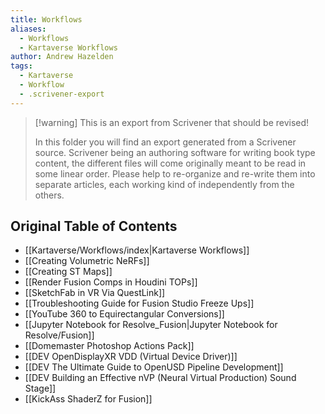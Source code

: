 ```yaml
---
title: Workflows
aliases:
  - Workflows
  - Kartaverse Workflows
author: Andrew Hazelden
tags:
  - Kartaverse
  - Workflow
  - .scrivener-export
---
```


> [!warning] This is an export from Scrivener that should be revised!
>
> In this folder you will find an export generated from a Scrivener source. Scrivener being an authoring software for writing book type content, the different files will come originally meant to be read in some linear order. Please help to re-organize and re-write them into separate articles, each working kind of independently from the others.

## Original Table of Contents

- [[Kartaverse/Workflows/index|Kartaverse Workflows]]
- [[Creating Volumetric NeRFs]]
- [[Creating ST Maps]]
- [[Render Fusion Comps in Houdini TOPs]]
- [[SketchFab in VR Via QuestLink]]
- [[Troubleshooting Guide for Fusion Studio Freeze Ups]]
- [[YouTube 360 to Equirectangular Conversions]]
- [[Jupyter Notebook for Resolve_Fusion|Jupyter Notebook for Resolve/Fusion]]
- [[Domemaster Photoshop Actions Pack]]
- [[DEV OpenDisplayXR VDD (Virtual Device Driver)]]
- [[DEV The Ultimate Guide to OpenUSD Pipeline Development]]
- [[DEV Building an Effective nVP (Neural Virtual Production) Sound Stage]]
- [[KickAss ShaderZ for Fusion]]
